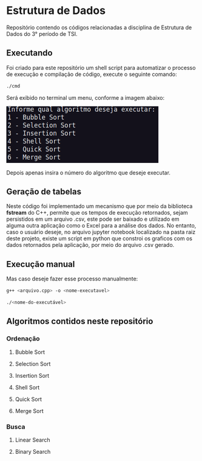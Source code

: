 # Estrutura de Dados

Repositório contendo os códigos relacionadas a disciplina de Estrutura de Dados do 3° período de TSI.

## Executando

Foi criado para este repositório um shell script para automatizar o processo de execução e compilação de código, execute o seguinte comando:

```bash
./cmd
```

Será exibido no terminal um menu, conforme a imagem abaixo:

![texto](./imgs-readme/print1.png)

Depois apenas insira o número do algoritmo que deseje executar.

## Geração de tabelas

Neste código foi implementado um mecanismo que por meio da biblioteca **fstream** do C++, permite que os tempos de execução retornados, sejam persistidos em um arquivo .csv, este pode ser baixado e utilizado em alguma outra aplicação como o Excel para a análise dos dados. No entanto, caso o usuário deseje, no arquivo jupyter notebook localizado na pasta raiz deste projeto, existe um script em python que constroi os graficos com os dados retornados pela aplicação, por meio do arquivo .csv gerado. 

## Execução manual

Mas caso deseje fazer esse processo manualmente:


```bash
g++ <arquivo.cpp> -o <nome-executavel>
```

```bash
./<nome-do-executável>
```

## Algoritmos contidos neste repositório

### Ordenação

  1. Bubble Sort

  2. Selection Sort

  3. Insertion Sort

  4. Shell Sort

  5. Quick Sort

  6. Merge Sort

### Busca

  1. Linear Search
  
  1. Binary Search

